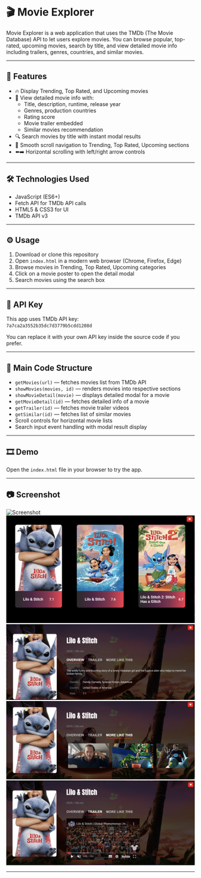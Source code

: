 # 🎬 Movie Explorer

Movie Explorer is a web application that uses the TMDb (The Movie Database) API to let users explore movies. You can browse popular, top-rated, upcoming movies, search by title, and view detailed movie info including trailers, genres, countries, and similar movies.

---

## 🚀 Features

- 🔥 Display Trending, Top Rated, and Upcoming movies  
- 🎥 View detailed movie info with:  
  - Title, description, runtime, release year  
  - Genres, production countries  
  - Rating score  
  - Movie trailer embedded  
  - Similar movies recommendation  
- 🔍 Search movies by title with instant modal results  
- 🧭 Smooth scroll navigation to Trending, Top Rated, Upcoming sections  
- ⬅️➡️ Horizontal scrolling with left/right arrow controls

---

## 🛠️ Technologies Used

- JavaScript (ES6+)  
- Fetch API for TMDb API calls  
- HTML5 & CSS3 for UI  
- TMDb API v3

---

## ⚙️ Usage

1. Download or clone this repository  
2. Open `index.html` in a modern web browser (Chrome, Firefox, Edge)  
3. Browse movies in Trending, Top Rated, Upcoming categories  
4. Click on a movie poster to open the detail modal  
5. Search movies using the search box

---

## 🔑 API Key

This app uses TMDb API key:  
`7a7ca2a3552b35dc7d3779b5cdd1208d`  

You can replace it with your own API key inside the source code if you prefer.

---

## 📁 Main Code Structure

- `getMovies(url)` — fetches movies list from TMDb API  
- `showMovies(movies, id)` — renders movies into respective sections  
- `showMovieDetail(movie)` — displays detailed modal for a movie  
- `getMovieDetail(id)` — fetches detailed info of a movie  
- `getTrailer(id)` — fetches movie trailer videos  
- `getSimilar(id)` — fetches list of similar movies  
- Scroll controls for horizontal movie lists  
- Search input event handling with modal result display

---

## 🎞️ Demo

Open the `index.html` file in your browser to try the app.

---

## 📷 Screenshot

![Screenshot](https://github.com/thuytranj/MovieWebsite/blob/5cdba9d6863953e159dbe86df6352b78f151c43b/Image/movieWeb.html.png)
![Screenshot](https://github.com/thuytranj/MovieWebsite/blob/5cdba9d6863953e159dbe86df6352b78f151c43b/Image/searchResult.png)
![Screenshot](https://github.com/thuytranj/MovieWebsite/blob/5cdba9d6863953e159dbe86df6352b78f151c43b/Image/overviewTab.png)
![Screenshot](https://github.com/thuytranj/MovieWebsite/blob/5cdba9d6863953e159dbe86df6352b78f151c43b/Image/similarTab.png)
![Screenshot](https://github.com/thuytranj/MovieWebsite/blob/5cdba9d6863953e159dbe86df6352b78f151c43b/Image/trailerTab.png)

---
